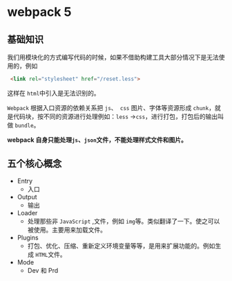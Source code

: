 # webpack 5 

## 基础知识

我们用模块化的方式编写代码的时候，如果不借助构建工具大部分情况下是无法使用的，例如

```html
 <link rel="stylesheet" href="/reset.less">
```

这样在 `html`中引入是无法识别的。

`Webpack` 根据入口资源的依赖关系把 `js`、` css` 图片、字体等资源形成 `chunk`，就是代码块，按不同的资源进行处理例如：`less` &rarr;`css`，进行打包，打包后的输出叫做 `bundle`。

**webpack 自身只能处理`js`、`json`文件，不能处理样式文件和图片。**

## 五个核心概念

+ Entry
  + 入口
+ Output
  + 输出
+ Loader
  + 处理那些非 `JavaScript` ,文件，例如 `img`等。类似翻译了一下。使之可以被使用。主要用来加载文件。
+ Plugins
  + 打包、优化、压缩、重新定义环境变量等等，是用来扩展功能的。例如生成 `HTML`文件。
+ Mode
  + Dev 和 Prd

